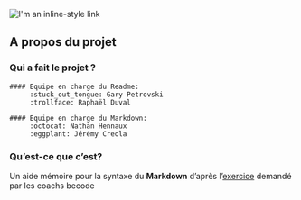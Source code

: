 ![I'm an inline-style 
link](https://encrypted-tbn0.gstatic.com/images?q=tbn:ANd9GcRSa0lQOoma5T5lISr1WvUgsbNgTOMVos5J-xgBdEbOQ-NZTPbR)


## A propos du projet 

### Qui a fait le projet ? 

	#### Equipe en charge du Readme:
		 :stuck_out_tongue: Gary Petrovski
		 :trollface: Raphaël Duval

	#### Equipe en charge du Markdown:
		 :octocat: Nathan Hennaux
		 :eggplant: Jérémy Creola 

### Qu’est-ce que c’est?

Un aide mémoire pour la syntaxe du **Markdown** d’après 
l’[exercice](https://github.com/becodeorg/turing-2/blob/master/Parcours/01-La-prairie/exercice-markdown-groupe.md) 
demandé par les coachs becode 

